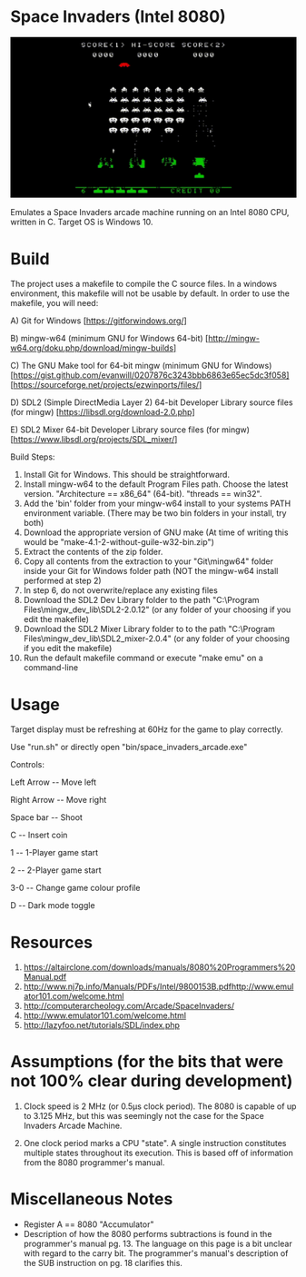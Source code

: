 # Space Invaders (Intel 8080)

![Gameplay Demo](gameplay_demo.gif)

Emulates a Space Invaders arcade machine running on an Intel 8080 CPU, written in C.
Target OS is Windows 10.

# Build
The project uses a makefile to compile the C source files. 
In a windows environment, this makefile will not be usable by default. 
In order to use the makefile, you will need: 

A) Git for Windows [https://gitforwindows.org/]

B) mingw-w64 (minimum GNU for Windows 64-bit) [http://mingw-w64.org/doku.php/download/mingw-builds]

C) The GNU Make tool for 64-bit mingw (minimum GNU for Windows) [https://gist.github.com/evanwill/0207876c3243bbb6863e65ec5dc3f058] [https://sourceforge.net/projects/ezwinports/files/]

D) SDL2 (Simple DirectMedia Layer 2) 64-bit Developer Library source files (for mingw) [https://libsdl.org/download-2.0.php]

E) SDL2 Mixer 64-bit Developer Library source files (for mingw) [https://www.libsdl.org/projects/SDL_mixer/]

Build Steps:
1) Install Git for Windows. This should be straightforward.
2) Install mingw-w64 to the default Program Files path. Choose the latest version. "Architecture == x86_64" (64-bit). "threads == win32".
3) Add the 'bin' folder from your mingw-w64 install to your systems PATH environment variable. (There may be two bin folders in your install, try both)
4) Download the appropriate version of GNU make (At time of writing this would be "make-4.1-2-without-guile-w32-bin.zip")
5) Extract the contents of the zip folder.
6) Copy all contents from the extraction to your "Git\mingw64\" folder inside your Git for Windows folder path (NOT the mingw-w64 install performed at step 2)
7) In step 6, do not overwrite/replace any existing files
8) Download the SDL2 Dev Library folder to the path "C:\Program Files\mingw_dev_lib\SDL2-2.0.12" (or any folder of your choosing if you edit the makefile)
9) Download the SDL2 Mixer Library folder to to the path "C:\Program Files\mingw_dev_lib\SDL2_mixer-2.0.4" (or any folder of your choosing if you edit the makefile)
10) Run the default makefile command or execute "make emu" on a command-line

# Usage
Target display must be refreshing at 60Hz for the game to play correctly.

Use "run.sh" or directly open "bin/space_invaders_arcade.exe"

Controls:

Left Arrow -- Move left

Right Arrow -- Move right

Space bar -- Shoot

C -- Insert coin

1 -- 1-Player game start

2 -- 2-Player game start

3-0 -- Change game colour profile

D -- Dark mode toggle
# Resources
1) https://altairclone.com/downloads/manuals/8080%20Programmers%20Manual.pdf
2) http://www.nj7p.info/Manuals/PDFs/Intel/9800153B.pdfhttp://www.emulator101.com/welcome.html
3) http://computerarcheology.com/Arcade/SpaceInvaders/
4) http://www.emulator101.com/welcome.html
5) http://lazyfoo.net/tutorials/SDL/index.php

# Assumptions (for the bits that were not 100% clear during development)
1) Clock speed is 2 MHz (or 0.5μs clock period). The 8080 is capable of up to 3.125 MHz, but this was seemingly not 
the case for the Space Invaders Arcade Machine.

2) One clock period marks a CPU "state". A single instruction constitutes multiple states throughout its execution.
This is based off of information from the 8080 programmer's manual.

# Miscellaneous Notes
- Register A == 8080 "Accumulator"
- Description of how the 8080 performs subtractions is found in the programmer's manual pg. 13.
The language on this page is a bit unclear with regard to the carry bit. The programmer's manual's
description of the SUB instruction on pg. 18 clarifies this. 